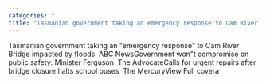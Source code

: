 ```yaml
---
categories: f
title: "Tasmanian government taking an emergency response to Cam River Bridge impacted by floods  ABC News"
---
```

Tasmanian government taking an "emergency response" to Cam River Bridge impacted by floods&nbsp;&nbsp;ABC NewsGovernment won"t compromise on public safety: Minister Ferguson&nbsp;&nbsp;The AdvocateCalls for urgent repairs after bridge closure halts school buses&nbsp;&nbsp;The MercuryView Full covera